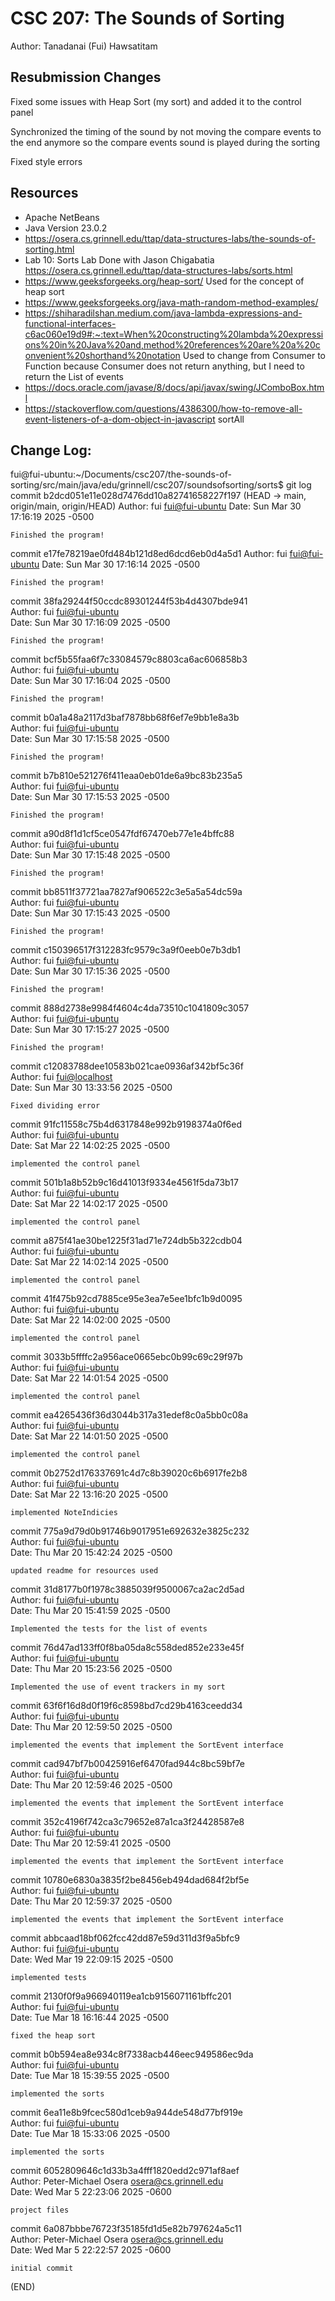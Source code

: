 # CSC 207: The Sounds of Sorting

Author: Tanadanai (Fui) Hawsatitam

## Resubmission Changes
Fixed some issues with Heap Sort (my sort) and added it to the control panel

Synchronized the timing of the sound by not moving the compare events to the end anymore
so the compare events sound is played during the sorting

Fixed style errors

## Resources

*   Apache NetBeans
*   Java Version 23.0.2
*   https://osera.cs.grinnell.edu/ttap/data-structures-labs/the-sounds-of-sorting.html
*   Lab 10: Sorts Lab Done with Jason Chigabatia https://osera.cs.grinnell.edu/ttap/data-structures-labs/sorts.html
*   https://www.geeksforgeeks.org/heap-sort/ Used for the concept of heap sort
*   https://www.geeksforgeeks.org/java-math-random-method-examples/
*   https://shiharadilshan.medium.com/java-lambda-expressions-and-functional-interfaces-c6ac060e19d9#:~:text=When%20constructing%20lambda%20expressions%20in%20Java%20and,method%20references%20are%20a%20convenient%20shorthand%20notation
Used to change from Consumer to Function because Consumer does not return anything, but I need to return the List of events
*   https://docs.oracle.com/javase/8/docs/api/javax/swing/JComboBox.html
*   https://stackoverflow.com/questions/4386300/how-to-remove-all-event-listeners-of-a-dom-object-in-javascript
sortAll

## Change Log:

fui@fui-ubuntu:~/Documents/csc207/the-sounds-of-sorting/src/main/java/edu/grinnell/csc207/soundsofsorting/sorts$ git log
commit b2dcd051e11e028d7476dd10a82741658227f197 (HEAD -> main, origin/main, origin/HEAD)
Author: fui <fui@fui-ubuntu>
Date:   Sun Mar 30 17:16:19 2025 -0500

    Finished the program!

commit e17fe78219ae0fd484b121d8ed6dcd6eb0d4a5d1
Author: fui <fui@fui-ubuntu>
Date:   Sun Mar 30 17:16:14 2025 -0500
                                                                                              
    Finished the program!                                                                     
                                                                                              
commit 38fa29244f50ccdc89301244f53b4d4307bde941                                               
Author: fui <fui@fui-ubuntu>                                                                  
Date:   Sun Mar 30 17:16:09 2025 -0500                                                        
                                                                                              
    Finished the program!                                                                     
                                                                                              
commit bcf5b55faa6f7c33084579c8803ca6ac606858b3                                               
Author: fui <fui@fui-ubuntu>                                                                  
Date:   Sun Mar 30 17:16:04 2025 -0500                                                        
                                                                                              
    Finished the program!                                                                     
                                                                                              
commit b0a1a48a2117d3baf7878bb68f6ef7e9bb1e8a3b                                               
Author: fui <fui@fui-ubuntu>                                                                  
Date:   Sun Mar 30 17:15:58 2025 -0500                                                        
                                                                                              
    Finished the program!                                                                     
                                                                                              
commit b7b810e521276f411eaa0eb01de6a9bc83b235a5                                               
Author: fui <fui@fui-ubuntu>                                                                  
Date:   Sun Mar 30 17:15:53 2025 -0500                                                        
                                                                                              
    Finished the program!                                                                     
                                                                                              
commit a90d8f1d1cf5ce0547fdf67470eb77e1e4bffc88                                               
Author: fui <fui@fui-ubuntu>                                                                  
Date:   Sun Mar 30 17:15:48 2025 -0500                                                        
                                                                                              
    Finished the program!                                                                     
                                                                                              
commit bb8511f37721aa7827af906522c3e5a5a54dc59a                                               
Author: fui <fui@fui-ubuntu>                                                                  
Date:   Sun Mar 30 17:15:43 2025 -0500                                                        
                                                                                              
    Finished the program!                                                                     
                                                                                              
commit c150396517f312283fc9579c3a9f0eeb0e7b3db1                                               
Author: fui <fui@fui-ubuntu>                                                                  
Date:   Sun Mar 30 17:15:36 2025 -0500                                                        
                                                                                              
    Finished the program!                                                                     
                                                                                              
commit 888d2738e9984f4604c4da73510c1041809c3057                                               
Author: fui <fui@fui-ubuntu>                                                                  
Date:   Sun Mar 30 17:15:27 2025 -0500                                                        
                                                                                              
    Finished the program!                                                                     
                                                                                              
commit c12083788dee10583b021cae0936af342bf5c36f                                               
Author: fui <fui@localhost>                                                                   
Date:   Sun Mar 30 13:33:56 2025 -0500                                                        
                                                                                              
    Fixed dividing error                                                                      
                                                                                              
commit 91fc11558c75b4d6317848e992b9198374a0f6ed                                               
Author: fui <fui@fui-ubuntu>                                                                  
Date:   Sat Mar 22 14:02:25 2025 -0500                                                        
                                                                                              
    implemented the control panel                                                             
                                                                                              
commit 501b1a8b52b9c16d41013f9334e4561f5da73b17                                               
Author: fui <fui@fui-ubuntu>                                                                  
Date:   Sat Mar 22 14:02:17 2025 -0500                                                        
                                                                                              
    implemented the control panel                                                             
                                                                                              
commit a875f41ae30be1225f31ad71e724db5b322cdb04                                               
Author: fui <fui@fui-ubuntu>                                                                  
Date:   Sat Mar 22 14:02:14 2025 -0500                                                        
                                                                                              
    implemented the control panel                                                             
                                                                                              
commit 41f475b92cd7885ce95e3ea7e5ee1bfc1b9d0095                                               
Author: fui <fui@fui-ubuntu>                                                                  
Date:   Sat Mar 22 14:02:00 2025 -0500                                                        
                                                                                              
    implemented the control panel                                                             
                                                                                              
commit 3033b5ffffc2a956ace0665ebc0b99c69c29f97b                                               
Author: fui <fui@fui-ubuntu>                                                                  
Date:   Sat Mar 22 14:01:54 2025 -0500                                                        
                                                                                              
    implemented the control panel                                                             
                                                                                              
commit ea4265436f36d3044b317a31edef8c0a5bb0c08a                                               
Author: fui <fui@fui-ubuntu>                                                                  
Date:   Sat Mar 22 14:01:50 2025 -0500                                                        
                                                                                              
    implemented the control panel                                                             
                                                                                              
commit 0b2752d176337691c4d7c8b39020c6b6917fe2b8                                               
Author: fui <fui@fui-ubuntu>                                                                  
Date:   Sat Mar 22 13:16:20 2025 -0500                                                        
                                                                                              
    implemented NoteIndicies                                                                  
                                                                                              
commit 775a9d79d0b91746b9017951e692632e3825c232                                               
Author: fui <fui@fui-ubuntu>                                                                  
Date:   Thu Mar 20 15:42:24 2025 -0500                                                        
                                                                                              
    updated readme for resources used                                                         
                                                                                              
commit 31d8177b0f1978c3885039f9500067ca2ac2d5ad                                               
Author: fui <fui@fui-ubuntu>                                                                  
Date:   Thu Mar 20 15:41:59 2025 -0500                                                        
                                                                                              
    Implemented the tests for the list of events                                              
                                                                                              
commit 76d47ad133ff0f8ba05da8c558ded852e233e45f                                               
Author: fui <fui@fui-ubuntu>                                                                  
Date:   Thu Mar 20 15:23:56 2025 -0500                                                        
                                                                                              
    Implemented the use of event trackers in my sort                                          
                                                                                              
commit 63f6f16d8d0f19f6c8598bd7cd29b4163ceedd34                                               
Author: fui <fui@fui-ubuntu>                                                                  
Date:   Thu Mar 20 12:59:50 2025 -0500                                                        
                                                                                              
    implemented the events that implement the SortEvent interface                             
                                                                                              
commit cad947bf7b00425916ef6470fad944c8bc59bf7e                                               
Author: fui <fui@fui-ubuntu>                                                                  
Date:   Thu Mar 20 12:59:46 2025 -0500                                                        
                                                                                              
    implemented the events that implement the SortEvent interface                             
                                                                                              
commit 352c4196f742ca3c79652e87a1ca3f24428587e8                                               
Author: fui <fui@fui-ubuntu>                                                                  
Date:   Thu Mar 20 12:59:41 2025 -0500                                                        
                                                                                              
    implemented the events that implement the SortEvent interface                             
                                                                                              
commit 10780e6830a3835f2be8456eb494dad684f2bf5e                                               
Author: fui <fui@fui-ubuntu>                                                                  
Date:   Thu Mar 20 12:59:37 2025 -0500                                                        
                                                                                              
    implemented the events that implement the SortEvent interface                             
                                                                                              
commit abbcaad18bf062fcc42dd87e59d311d3f9a5bfc9                                               
Author: fui <fui@fui-ubuntu>                                                                  
Date:   Wed Mar 19 22:09:15 2025 -0500                                                        
                                                                                              
    implemented tests                                                                         
                                                                                              
commit 2130f0f9a966940119ea1cb9156071161bffc201                                               
Author: fui <fui@fui-ubuntu>                                                                  
Date:   Tue Mar 18 16:16:44 2025 -0500                                                        
                                                                                              
    fixed the heap sort                                                                       
                                                                                              
commit b0b594ea8e934c8f7338acb446eec949586ec9da                                               
Author: fui <fui@fui-ubuntu>                                                                  
Date:   Tue Mar 18 15:39:55 2025 -0500                                                        
                                                                                              
    implemented the sorts                                                                     
                                                                                              
commit 6ea11e8b9fcec580d1ceb9a944de548d77bf919e                                               
Author: fui <fui@fui-ubuntu>                                                                  
Date:   Tue Mar 18 15:33:06 2025 -0500                                                        
                                                                                              
    implemented the sorts                                                                     
                                                                                              
commit 6052809646c1d33b3a4fff1820edd2c971af8aef                                               
Author: Peter-Michael Osera <osera@cs.grinnell.edu>                                           
Date:   Wed Mar 5 22:23:06 2025 -0600                                                         
                                                                                              
    project files                                                                             
                                                                                              
commit 6a087bbbe76723f35185fd1d5e82b797624a5c11                                               
Author: Peter-Michael Osera <osera@cs.grinnell.edu>                                           
Date:   Wed Mar 5 22:22:57 2025 -0600                                                         
                                                                                              
    initial commit                                                                            
(END)                     